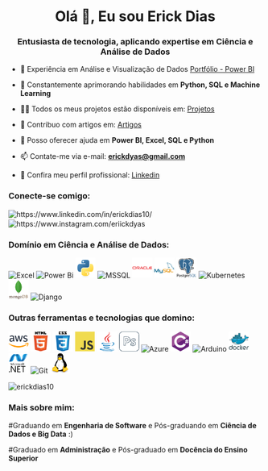 <h1 align="center">Olá 👋, Eu sou Erick Dias</h1>
<h3 align="center">Entusiasta de tecnologia, aplicando expertise em Ciência e Análise de Dados</h3>

- 🔭 Experiência em Análise e Visualização de Dados [Portfólio - Power BI](https://sites.google.com/view/techdatafusion/)

- 🌱 Constantemente aprimorando habilidades em **Python, SQL e Machine Learning**

- 👨‍💻 Todos os meus projetos estão disponíveis em: [Projetos](https://sites.google.com/view/techdatafusion/projetos)

- 📝 Contribuo com artigos em: [Artigos](https://sites.google.com/view/techdatafusion/artigos)

- 💬 Posso oferecer ajuda em **Power BI, Excel, SQL e Python**

- 📫 Contate-me via e-mail: **erickdyas@gmail.com**

- 📄 Confira meu perfil profissional: [Linkedin](https://www.linkedin.com/in/erickdias10/)

<h3 align="left">Conecte-se comigo:</h3>
<p align="left">
<img align="center" src="https://raw.githubusercontent.com/rahuldkjain/github-profile-readme-generator/master/src/images/icons/Social/linked-in-alt.svg" alt="https://www.linkedin.com/in/erickdias10/" height="40" width="40" /></a>  
<img align="center" src="https://raw.githubusercontent.com/rahuldkjain/github-profile-readme-generator/master/src/images/icons/Social/instagram.svg" alt="https://www.instagram.com/eriickdyas" height="40" width="40" /></a>
</p>

<h3 align="left">Domínio em Ciência e Análise de Dados:</h3>
<div style="display: inline">
<img width='40' height='40' src="https://i.pinimg.com/originals/bd/d9/55/bdd955e1d87b01b4cc1bcfc6b69e06d7.png" alt="Excel" /><!-- Excel --> 
<img width='40' height='40' src="https://learn.microsoft.com/pt-br/training/achievements/get-started-power-bi.svg" alt="Power Bi" /><!-- Power Bi --> 
<img src="https://raw.githubusercontent.com/devicons/devicon/master/icons/python/python-original.svg" alt="Python" width="40" height="40"/> </a><!-- Python --> 
<img src="https://www.svgrepo.com/show/303229/microsoft-sql-server-logo.svg" alt="MSSQL" width="40" height="40"/> </a> <!-- SQLServer--> 
<img src="https://raw.githubusercontent.com/devicons/devicon/master/icons/oracle/oracle-original.svg" alt="Oracle" width="40" height="40"/> </a><!-- Oracle --> 
<img src="https://raw.githubusercontent.com/devicons/devicon/master/icons/mysql/mysql-original-wordmark.svg" alt="MySQL" width="40" height="40"/> </a><!-- MYSQL --> 
<img src="https://raw.githubusercontent.com/devicons/devicon/master/icons/postgresql/postgresql-original-wordmark.svg" alt="PostgreSQL" width="40" height="40"/> </a><!-- PostgreSQL --> 
<img src="https://www.vectorlogo.zone/logos/kubernetes/kubernetes-icon.svg" alt="Kubernetes" width="40" height="40"/> </a><!-- Kubernetes --> 
<img src="https://raw.githubusercontent.com/devicons/devicon/master/icons/mongodb/mongodb-original-wordmark.svg" alt="MongoDB" width="40" height="40"/> </a><!-- MongoDB --> 
<img src="https://cdn.worldvectorlogo.com/logos/django.svg" alt="Django" width="40" height="40"/> </a><!-- Django -->

<h3 align="left">Outras ferramentas e tecnologias que domino:</h3>
<p align="left">
<img src="https://raw.githubusercontent.com/devicons/devicon/master/icons/amazonwebservices/amazonwebservices-original-wordmark.svg" alt="AWS" width="40" height="40"/> </a> <!-- AWS --> 
<img src="https://raw.githubusercontent.com/devicons/devicon/master/icons/html5/html5-original-wordmark.svg" alt="HTML5" width="40" height="40"/> </a> <!-- HTML --> 
<img src="https://raw.githubusercontent.com/devicons/devicon/master/icons/css3/css3-original-wordmark.svg" alt="CSS3" width="40" height="40"/> </a> <!-- CSS --> 
<img src="https://raw.githubusercontent.com/devicons/devicon/master/icons/javascript/javascript-original.svg" alt="JavaScript" width="40" height="40"/> </a> <!-- JS --> 
<img src="https://raw.githubusercontent.com/devicons/devicon/master/icons/java/java-original.svg" alt="Java" width="40" height="40"/> </a> <!-- Java --> 
<img src="https://raw.githubusercontent.com/devicons/devicon/master/icons/photoshop/photoshop-line.svg" alt="Photoshop" width="40" height="40"/> </a> <!-- PS --> 
<img src="https://www.vectorlogo.zone/logos/microsoft_azure/microsoft_azure-icon.svg" alt="Azure" width="40" height="40"/> </a> <!-- Azure --> 
<img src="https://raw.githubusercontent.com/devicons/devicon/master/icons/csharp/csharp-original.svg" alt="C#" width="40" height="40"/> </a> <!-- C# --> 
<img src="https://cdn.worldvectorlogo.com/logos/arduino-1.svg" alt="Arduino" width="40" height="40"/> </a> <!-- Arduino --> 
<img src="https://raw.githubusercontent.com/devicons/devicon/master/icons/docker/docker-original-wordmark.svg" alt="Docker" width="40" height="40"/> </a> <!-- Docker --> 
<img src="https://raw.githubusercontent.com/devicons/devicon/master/icons/dot-net/dot-net-original-wordmark.svg" alt=".NET" width="40" height="40"/> </a> <!-- .Net --> 
<img src="https://www.vectorlogo.zone/logos/git-scm/git-scm-icon.svg" alt="Git" width="40" height="40"/> </a> <!-- Git --> 
<img src="https://raw.githubusercontent.com/devicons/devicon/master/icons/linux/linux-original.svg" alt="Linux" width="40" height="40"/> </a> <!-- Linux --> 


<p><img align="center" src="https://github-readme-stats.vercel.app/api/top-langs?username=erickdias10&show_icons=true&theme=dark&locale=en&layout=compact" alt="erickdias10" /></p>


<h3 align="left">Mais sobre mim:</h3>

#Graduando em **Engenharia de Software** e Pós-graduando em **Ciência de Dados e Big Data** :)

#Graduado em **Administração** e Pós-graduado em **Docência do Ensino Superior**
